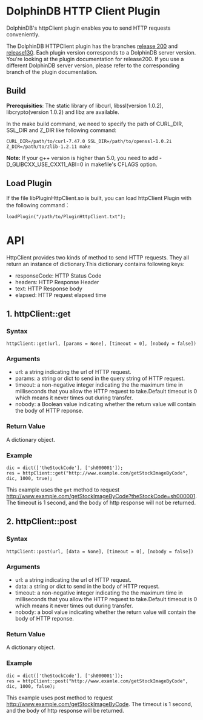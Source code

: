 # DolphinDB HTTP Client Plugin

DolphinDB's httpClient plugin enables you to send HTTP requests conveniently.

The DolphinDB HTTPClient plugin has the branches [release 200](https://github.com/dolphindb/DolphinDBPlugin/blob/release200/httpClient/README_EN.md) and [release130](https://github.com/dolphindb/DolphinDBPlugin/blob/release130/httpClient/README_EN.md). Each plugin version corresponds to a DolphinDB server version. You're looking at the plugin documentation for release200. If you use a different DolphinDB server version, please refer to the corresponding branch of the plugin documentation.

## Build

**Prerequisities**: The static library of libcurl, libssl(version 1.0.2), libcrypto(version 1.0.2) and libz are available.

In the make build command, we need to specify the path of CURL_DIR, SSL_DIR and Z_DIR like following command:

```
CURL_DIR=/path/to/curl-7.47.0 SSL_DIR=/path/to/openssl-1.0.2i Z_DIR=/path/to/zlib-1.2.11 make
```

**Note:** If your g++ version is higher than 5.0, you need to add -D_GLIBCXX_USE_CXX11_ABI=0 in makefile's CFLAGS option.

## Load Plugin

If the file libPluginHttpClient.so is built, you can load httpClient Plugin with the following command：

```
loadPlugin("/path/to/PluginHttpClient.txt");
```

# API
HttpClient provides two kinds of method to send HTTP requests. They all return an instance of dictionary.This dictionary contains following keys:
- responseCode: HTTP Status Code
- headers: HTTP Response Header
- text: HTTP Response body
- elapsed: HTTP request elapsed time

## 1. httpClient::get

### Syntax

```
httpClient::get(url, [params = None], [timeout = 0], [nobody = false])
```

### Arguments

- url: a string indicating the url of HTTP request.
- params: a string or dict to send in the query string of HTTP request.
- timeout: a non-negative integer indicating the the maximum time in milliseconds that you allow the HTTP request to take.Default timeout is 0 which means it never times out during transfer.
- nobody: a Boolean value indicating whether the return value will contain the body of HTTP reponse.

### Return Value

A dictionary object.

### Example

```
dic = dict(['theStockCode'], ['sh000001']);
res = httpClient::get("http://www.example.com/getStockImageByCode", dic, 1000, true);
```
This example uses the `get` method to request <http://www.example.com/getStockImageByCode?theStockCode=sh000001>. The timeout is 1 second, and the body of http response will not be returned.

## 2. httpClient::post

### Syntax

```
httpClient::post(url, [data = None], [timeout = 0], [nobody = false])
```

### Arguments

- url: a string indicating the url of HTTP request.
- data: a string or dict to send in the body of HTTP request.
- timeout: a non-negative integer indicating the the maximum time in milliseconds that you allow the HTTP request to take.Default timeout is 0 which means it never times out during transfer.
- nobody: a bool value indicating whether the return value will contain the body of HTTP reponse.

### Return Value

A dictionary object.

### Example

```
dic = dict(['theStockCode'], ['sh000001']);
res = httpClient::post("http://www.examle.com/getStockImageByCode", dic, 1000, false);
```
This example uses post method to request <http://www.example.com/getStockImageByCode>. The timeout is 1 second, and the body of http response will be returned. 
